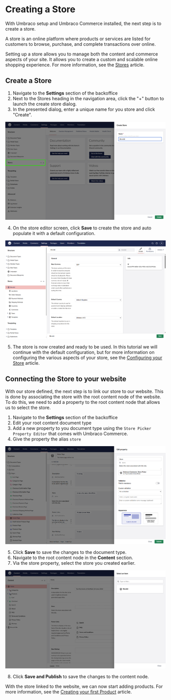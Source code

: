 # Creating a Store

With Umbraco setup and Umbraco Commerce installed, the next step is to create a store.

A store is an online platform where products or services are listed for customers to browse, purchase, and complete transactions over online.

Setting up a store allows you to manage both the content and commerce aspects of your site. It allows you to create a custom and scalable online shopping experience. For more information, see the [Stores](../../reference/stores/README.md) article.

## Create a Store

1. Navigate to the **Settings** section of the backoffice
2. Next to the Stores heading in the navigation area, click the "+" button to launch the create store dialog.
3. In the presented dialog, enter a unique name for you store and click "Create".

![Create a store](../images/blendid/create_store.png)

4. On the store editor screen, click **Save** to create the store and auto populate it with a default configuration.

![Store editor](../images/blendid/store_settings.png)

5. The store is now created and ready to be used. In this tutorial we will continue with the default configuration, but for more information on configuring the various aspects of your store, see the [Configuring your Store](configure-store.md) article.

## Connecting the Store to your website

With our store defined, the next step is to link our store to our website. This is done by associating the store with the root content node of the website. To do this, we need to add a property to the root content node that allows us to select the store.

1. Navigate to the **Settings** section of the backoffice
2. Edit your root content document type
3. Add a new property to you document type using the `Store Picker Property Editor` that comes with Umbraco Commerce.
4. Give the property the alias `store`

![Configure Document Type](../images/blendid/homepage_doctype_store_setting.png)

5. Click **Save** to save the changes to the document type.
6. Navigate to the root content node in the **Content** section.
7. Via the store property, select the store you created earlier.

![Umbraco Commerce Store Picker](../images/blendid/homepage_editor_pick_store.png)

8. Click **Save and Publish** to save the changes to the content node.

With the store linked to the website, we can now start adding products. For more information, see the [Creating your first Product](create-product.md) article.
